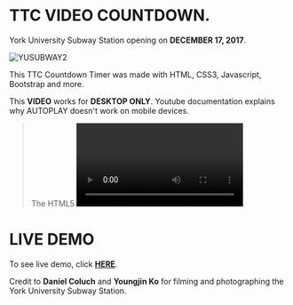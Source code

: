 # TTC VIDEO COUNTDOWN. 

York University Subway Station opening on **DECEMBER 17, 2017**.

![YUSUBWAY2](https://github.com/dvampofo/countdown/blob/master/assets/images/accoladeeast.png?raw=true)


This TTC Countdown Timer was made with HTML, CSS3, Javascript, Bootstrap and more. 

This **VIDEO** works for **DESKTOP ONLY**. Youtube documentation explains why AUTOPLAY doesn't work on mobile devices.

> The HTML5 <video> element, in certain mobile browsers (such as Chrome and Safari), only allows playback to take place if it's initiated by a user interaction (such as tapping on the player). Here's an excerpt from Apple's documentation:
> ```"Warning: To prevent unsolicited downloads over cellular networks at the user’s expense, embedded media cannot be played automatically in Safari on iOS — the user always initiates playback."```
> Due to this restriction, functions and parameters such as autoplay, playVideo(), loadVideoById() won't work in all mobile environments.

# LIVE DEMO

To see live demo, click [**HERE**]( https://dvampofo.github.io/countdown/).




Credit to **Daniel Coluch** and **Youngjin Ko** for filming and photographing the York University Subway Station.
